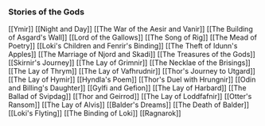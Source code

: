 ### Stories of the Gods
[[Ymir]]
[[Night and Day]]
[[The War of the Aesir and Vanir]] 
[[The Building of Asgard's Wall]]
[[Lord of the Gallows]]
[[The Song of Rig]]
[[The Mead of Poetry]]
[[Loki's Children and Fenrir's Binding]]
[[The Theft of Idunn's Apples]]
[[The Marriage of Njord and Skadi]]
[[The Treasures of the Gods]]
[[Skirnir's Journey]]
[[The Lay of Grimnir]]
[[The Necklae of the Brisings]]
[[The Lay of Thrym]]
[[The Lay of Vafhrudnir]]
[[Thor's Journey to Utgard]]
[[The Lay of Hymir]]
[[Hyndla's Poem]]
[[Thor's Duel with Hrungnir]]
[[Odin and Billing's Daughter]]
[[Gylfi and Gefion]]
[[The Lay of Harbard]]
[[The Ballad of Svipdag]]
[[Thor and Geirrod]]
[[The Lay of Loddfafnir]]
[[Otter's Ransom]]
[[The Lay of Alvis]]
[[Balder's Dreams]]
[[The Death of Balder]]
[[Loki's Flyting]]
[[The Binding of Loki]]
[[Ragnarok]]